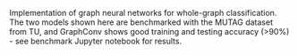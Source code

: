 Implementation of graph neural networks for whole-graph classification. The two models shown here are benchmarked with the MUTAG dataset from TU, and GraphConv shows good training and testing accuracy (>90%) - see benchmark Jupyter notebook for results. 
